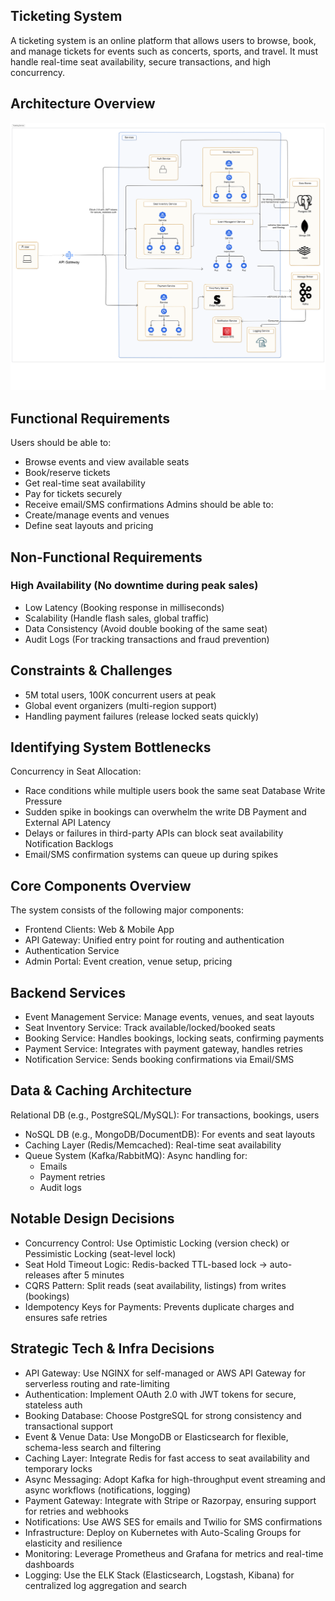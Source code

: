 ## Ticketing System

A ticketing system is an online platform that allows users to browse, book, and manage tickets for events such as concerts, sports, and travel. It must handle real-time seat availability, secure transactions, and high concurrency.

## Architecture Overview

![System Design](./arch.svg)

## Functional Requirements

Users should be able to:

- Browse events and view available seats
- Book/reserve tickets
- Get real-time seat availability
- Pay for tickets securely
- Receive email/SMS confirmations
  Admins should be able to:
- Create/manage events and venues
- Define seat layouts and pricing

## Non-Functional Requirements

### High Availability (No downtime during peak sales)

- Low Latency (Booking response in milliseconds)
- Scalability (Handle flash sales, global traffic)
- Data Consistency (Avoid double booking of the same seat)
- Audit Logs (For tracking transactions and fraud prevention)

## Constraints & Challenges

- 5M total users, 100K concurrent users at peak
- Global event organizers (multi-region support)
- Handling payment failures (release locked seats quickly)

## Identifying System Bottlenecks

Concurrency in Seat Allocation:

- Race conditions while multiple users book the same seat
  Database Write Pressure
- Sudden spike in bookings can overwhelm the write DB
  Payment and External API Latency
- Delays or failures in third-party APIs can block seat availability
  Notification Backlogs
- Email/SMS confirmation systems can queue up during spikes

## Core Components Overview

The system consists of the following major components:

- Frontend Clients: Web & Mobile App
- API Gateway: Unified entry point for routing and authentication
- Authentication Service
- Admin Portal: Event creation, venue setup, pricing

## Backend Services

- Event Management Service: Manage events, venues, and seat layouts
- Seat Inventory Service: Track available/locked/booked seats
- Booking Service: Handles bookings, locking seats, confirming payments
- Payment Service: Integrates with payment gateway, handles retries
- Notification Service: Sends booking confirmations via Email/SMS

## Data & Caching Architecture

Relational DB (e.g., PostgreSQL/MySQL): For transactions, bookings,
users

- NoSQL DB (e.g., MongoDB/DocumentDB): For events and seat layouts
- Caching Layer (Redis/Memcached): Real-time seat availability
- Queue System (Kafka/RabbitMQ): Async handling for:
  - Emails
  - Payment retries
  - Audit logs

## Notable Design Decisions

- Concurrency Control: Use Optimistic Locking (version check) or Pessimistic Locking (seat-level lock)
- Seat Hold Timeout Logic: Redis-backed TTL-based lock → auto-releases after 5 minutes
- CQRS Pattern: Split reads (seat availability, listings) from writes (bookings)
- Idempotency Keys for Payments: Prevents duplicate charges and ensures safe retries

## Strategic Tech & Infra Decisions

- API Gateway: Use NGINX for self-managed or AWS API Gateway for serverless routing and rate-limiting
- Authentication: Implement OAuth 2.0 with JWT tokens for secure, stateless auth
- Booking Database: Choose PostgreSQL for strong consistency and transactional support
- Event & Venue Data: Use MongoDB or Elasticsearch for flexible, schema-less search and filtering
- Caching Layer: Integrate Redis for fast access to seat availability and temporary locks
- Async Messaging: Adopt Kafka for high-throughput event streaming and async workflows (notifications, logging)
- Payment Gateway: Integrate with Stripe or Razorpay, ensuring support for retries and webhooks
- Notifications: Use AWS SES for emails and Twilio for SMS confirmations
- Infrastructure: Deploy on Kubernetes with Auto-Scaling Groups for elasticity and resilience
- Monitoring: Leverage Prometheus and Grafana for metrics and real-time dashboards
- Logging: Use the ELK Stack (Elasticsearch, Logstash, Kibana) for centralized log aggregation and search
